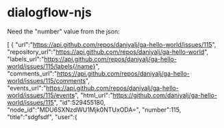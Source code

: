 # dialogflow-njs

Need the "number" value from the json:

[ 
   { 
      "url":"https://api.github.com/repos/daniyalj/ga-hello-world/issues/115",
      "repository_url":"https://api.github.com/repos/daniyalj/ga-hello-world",
      "labels_url":"https://api.github.com/repos/daniyalj/ga-hello-world/issues/115/labels{/name}",
      "comments_url":"https://api.github.com/repos/daniyalj/ga-hello-world/issues/115/comments",
      "events_url":"https://api.github.com/repos/daniyalj/ga-hello-world/issues/115/events",
      "html_url":"https://github.com/daniyalj/ga-hello-world/issues/115",
      "id":529455180,
      "node_id":"MDU6SXNzdWU1Mjk0NTUxODA=",
      "number":115,
      "title":"sdgfsdf",
      "user":{ 
